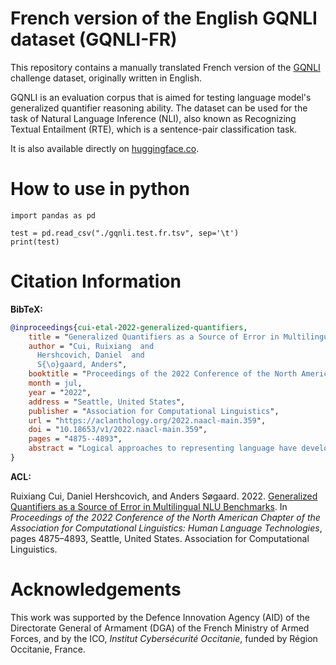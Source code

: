 # French version of the English GQNLI dataset (GQNLI-FR)

This repository contains a manually translated French version of the [GQNLI](https://github.com/ruixiangcui/GQNLI) challenge dataset, originally written in English. 

GQNLI is an evaluation corpus that is aimed for testing language model's generalized quantifier reasoning ability. The dataset can be used for the task of Natural Language Inference (NLI), also known as Recognizing Textual Entailment (RTE), which is a sentence-pair classification task.

It is also available directly on [huggingface.co](https://huggingface.co/datasets/maximoss/gqnli-fr).

# How to use in python

```
import pandas as pd

test = pd.read_csv("./gqnli.test.fr.tsv", sep='\t')
print(test)
```

# Citation Information

**BibTeX:**

````BibTeX
@inproceedings{cui-etal-2022-generalized-quantifiers,
    title = "Generalized Quantifiers as a Source of Error in Multilingual {NLU} Benchmarks",
    author = "Cui, Ruixiang  and
      Hershcovich, Daniel  and
      S{\o}gaard, Anders",
    booktitle = "Proceedings of the 2022 Conference of the North American Chapter of the Association for Computational Linguistics: Human Language Technologies",
    month = jul,
    year = "2022",
    address = "Seattle, United States",
    publisher = "Association for Computational Linguistics",
    url = "https://aclanthology.org/2022.naacl-main.359",
    doi = "10.18653/v1/2022.naacl-main.359",
    pages = "4875--4893",
    abstract = "Logical approaches to representing language have developed and evaluated computational models of quantifier words since the 19th century, but today{'}s NLU models still struggle to capture their semantics. We rely on Generalized Quantifier Theory for language-independent representations of the semantics of quantifier words, to quantify their contribution to the errors of NLU models. We find that quantifiers are pervasive in NLU benchmarks, and their occurrence at test time is associated with performance drops. Multilingual models also exhibit unsatisfying quantifier reasoning abilities, but not necessarily worse for non-English languages. To facilitate directly-targeted probing, we present an adversarial generalized quantifier NLI task (GQNLI) and show that pre-trained language models have a clear lack of robustness in generalized quantifier reasoning.",
}
````

**ACL:**

Ruixiang Cui, Daniel Hershcovich, and Anders Søgaard. 2022. [Generalized Quantifiers as a Source of Error in Multilingual NLU Benchmarks](https://aclanthology.org/2022.naacl-main.359). In *Proceedings of the 2022 Conference of the North American Chapter of the Association for Computational Linguistics: Human Language Technologies*, pages 4875–4893, Seattle, United States. Association for Computational Linguistics.

# Acknowledgements

This work was supported by the Defence Innovation Agency (AID) of the Directorate General of Armament (DGA) of the French Ministry of Armed Forces, and by the ICO, _Institut Cybersécurité Occitanie_, funded by Région Occitanie, France.
